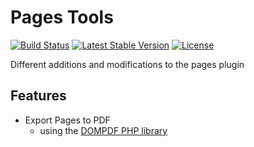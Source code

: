 # Pages Tools

[![Build Status](https://scrutinizer-ci.com/g/ColdTrick/pages_tools/badges/build.png?b=master)](https://scrutinizer-ci.com/g/ColdTrick/pages_tools/build-status/master)
[![Latest Stable Version](https://poser.pugx.org/coldtrick/pages_tools/v/stable.svg)](https://packagist.org/packages/coldtrick/pages_tools)
[![License](https://poser.pugx.org/coldtrick/pages_tools/license.svg)](https://packagist.org/packages/coldtrick/pages_tools)

Different additions and modifications to the pages plugin

## Features

- Export Pages to PDF
	- using the [DOMPDF PHP library][dompdf]

[dompdf]: https://github.com/dompdf/dompdf/